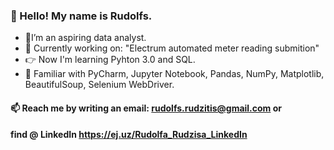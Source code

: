 ### 👋 Hello! My name is Rudolfs. 
- 👱‍I’m an aspiring data analyst. 
- 🚧  Currently working on: "Electrum automated meter reading submition"
- 👉 Now I'm learning Pyhton 3.0 and SQL.
- 🦾 Familiar with PyCharm, Jupyter Notebook, Pandas, NumPy, Matplotlib, BeautifulSoup, Selenium WebDriver.

      
#### 📫 Reach me by writing an email: rudolfs.rudzitis@gmail.com or 

#### find @ LinkedIn https://ej.uz/Rudolfa_Rudzisa_LinkedIn

<!---
Rudolfs-Rudzitis/Rudolfs-Rudzitis is a ✨ special ✨ repository because its `README.md` (this file) appears on your GitHub profile.
You can click the Preview link to take a look at your changes.
--->
